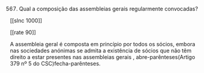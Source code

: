 567.  Qual  a composição das assembleias gerais  regularmente  convocadas?

[[slnc 1000]]

[[rate 90]]

A  assembleia  geral  é  composta  em  princípio  por  todos  os  sócios,  embora  nas  sociedades anónimas  se  admita  a  existência  de  sócios  que  não  têm  direito  a  estar  presentes  nas assembleias  gerais  , abre-parênteses(Artigo 379  nº 5 do CSC)fecha-parênteses.
